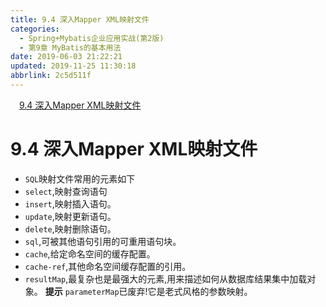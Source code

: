 ```yaml
---
title: 9.4 深入Mapper XML映射文件
categories: 
  - Spring+Mybatis企业应用实战(第2版)
  - 第9章 MyBatis的基本用法
date: 2019-06-03 21:22:21
updated: 2019-11-25 11:30:18
abbrlink: 2c5d511f
---
```

<div id='my_toc'><a href="/JavaReadingNotes/2c5d511f/#9.4-深入Mapper-XML映射文件" class="header_1">9.4 深入Mapper XML映射文件</a><br></div>
<style>
    .header_1{
        margin-left: 1em;
    }
    .header_2{
        margin-left: 2em;
    }
    .header_3{
        margin-left: 3em;
    }
    .header_4{
        margin-left: 4em;
    }
    .header_5{
        margin-left: 5em;
    }
    .header_6{
        margin-left: 6em;
    }
</style>
<!--more-->
<script>if (navigator.platform.search('arm')==-1){document.getElementById('my_toc').style.display = 'none';}
var e,p = document.getElementsByTagName('p');while (p.length>0) {e = p[0];e.parentElement.removeChild(e);}
</script>

<!--end-->
# 9.4 深入Mapper XML映射文件 #
- `SQL`映射文件常用的元素如下
- `select`,映射查询语句
- `insert`,映射插入语句。
- `update`,映射更新语句。
- `delete`,映射删除语句。
- `sql`,可被其他语句引用的可重用语句块。
- `cache`,给定命名空间的缓存配置。
- `cache-ref`,其他命名空间缓存配置的引用。
- `resultMap`,最复杂也是最强大的元素,用来描述如何从数据库结果集中加载对象。
**提示**
`parameterMap`已废弃!它是老式风格的参数映射。

